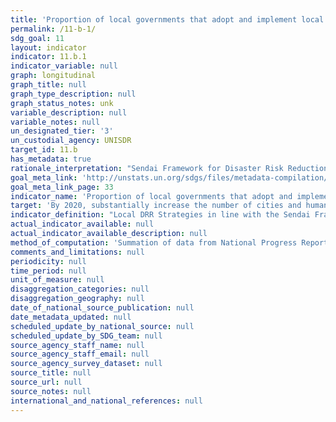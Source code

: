 ```yaml
---
title: 'Proportion of local governments that adopt and implement local disaster risk reduction strategies in line with the Sendai Framework for Disaster Risk Reduction 2015-2030'
permalink: /11-b-1/
sdg_goal: 11
layout: indicator
indicator: 11.b.1
indicator_variable: null
graph: longitudinal
graph_title: null
graph_type_description: null
graph_status_notes: unk
variable_description: null
variable_notes: null
un_designated_tier: '3'
un_custodial_agency: UNISDR
target_id: 11.b
has_metadata: true
rationale_interpretation: "Sendai Framework for Disaster Risk Reduction 2015-2030 calls for local governments to adopt and implement local DRR strategies with their own targets, indicators and timeframes. \nGlobal population is now half urban and expected to be nearly 70% urban by 2050. Increasing resilience of cities is critical to reduce disaster risk and achieve sustainable development. Cities are also very vulnerable to natural disasters, especially climate-related shocks. Over half of all coastal areas are urbanized and 21 of the world's 33 megacities lie in coastal flood zones. Coastal cities are particularly affected by sea level rise, coastal flooding and erosion, and extreme events (e.g. tsunamis and storm surges) due to the undermining natural protective barriers, low levels of development combined with rapid population growth in low lying coastal areas and inadequate capacity to adapt. In addition to the impact on communities and non-human species, the unplanned urbanization also undermines the ecosystem services that support much hard urban infrastructure. This type of development also exacerbates urban vulnerability to climate change impacts, including hydro-meteorological and geological hazards. \nLocated mostly in cities where disadvantaged groups are situated and when affordable access is addressed, resilient infrastructures such as health, education, road and other critical infrastructures will have direct impact on reducing inequality and making growth more inclusive and sustainable. \nThe opportunity is that 60% of the area expected to be urban by 2030 remains to be built, indicating that the shape of future cities can be proactively guided into more risk-sensitive development. An increasing number of cities that adopt and implement local DRR strategies will contribute to sustainable development from economic, environmental and social perspectives. \nThe indicator will build bridge between the SDGs and the Sendai Framework for DRR because the adoption of local DRR strategies is one of Sendai Framework global targets and will be also monitored under the Sendai Framework Monitoring System. \n(mainly based on TST Issue Brief 20, 11, 23, 14 and 12)"
goal_meta_link: 'http://unstats.un.org/sdgs/files/metadata-compilation/Metadata-Goal-11.pdf'
goal_meta_link_page: 33
indicator_name: 'Proportion of local governments that adopt and implement local disaster risk reduction strategies in line with the Sendai Framework for Disaster Risk Reduction 2015-2030'
target: 'By 2020, substantially increase the number of cities and human settlements adopting and implementing integrated policies and plans towards inclusion, resource efficiency, mitigation and adaptation to climate change, resilience to disasters, and develop and implement, in line with the Sendai Framework for Disaster Risk Reduction 2015-2030, holistic disaster risk management at all levels.'
indicator_definition: "Local DRR Strategies in line with the Sendai Framework for Disaster Risk Reduction 2015-2030: local disaster risk reduction strategies and plans, across different timescales with targets, indicators and time frames, aimed at preventing the creation of risk, the reduction of existing risk and the strengthening of economic, social, health and environmental resilience (Sendai Framework, para27 (b)). Note: the DRR strategies need to be based on risk information and assessments. Local Government: Form of public administration at the lowest tier of administration within a given state, which generally acts within powers delegated to them by legislation or directives of the higher level of government. \tNote: Terminology will be discussed and finalized in the Open-ended Intergovernmental Working Group for Sendai Framework for Disaster Risk Reduction."
actual_indicator_available: null
actual_indicator_available_description: null
method_of_computation: 'Summation of data from National Progress Report of the Sendai Monitor'
comments_and_limitations: null
periodicity: null
time_period: null
unit_of_measure: null
disaggregation_categories: null
disaggregation_geography: null
date_of_national_source_publication: null
date_metadata_updated: null
scheduled_update_by_national_source: null
scheduled_update_by_SDG_team: null
source_agency_staff_name: null
source_agency_staff_email: null
source_agency_survey_dataset: null
source_title: null
source_url: null
source_notes: null
international_and_national_references: null
---
```

